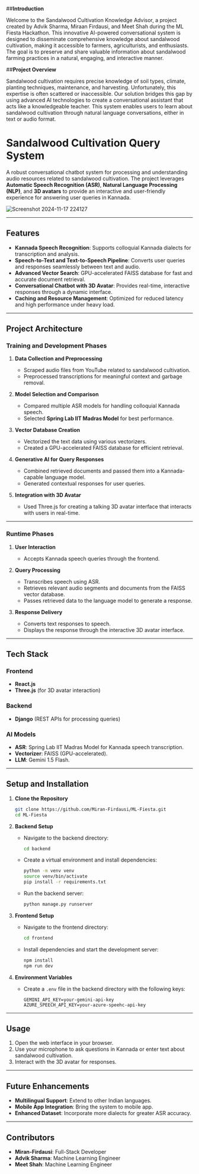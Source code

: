##**Introduction**

Welcome to the Sandalwood Cultivation Knowledge Advisor, a project created by Advik Sharma, Miraan Firdausi, and Meet Shah during the ML Fiesta Hackathon. This innovative AI-powered conversational system is designed to disseminate comprehensive knowledge about sandalwood cultivation, making it accessible to farmers, agriculturists, and enthusiasts. The goal is to preserve and share valuable information about sandalwood farming practices in a natural, engaging, and interactive manner.

##**Project Overview**

Sandalwood cultivation requires precise knowledge of soil types, climate, planting techniques, maintenance, and harvesting. Unfortunately, this expertise is often scattered or inaccessible. Our solution bridges this gap by using advanced AI technologies to create a conversational assistant that acts like a knowledgeable teacher. This system enables users to learn about sandalwood cultivation through natural language conversations, either in text or audio format.
# **Sandalwood Cultivation Query System**  

A robust conversational chatbot system for processing and understanding audio resources related to sandalwood cultivation. The project leverages **Automatic Speech Recognition (ASR)**, **Natural Language Processing (NLP)**, and **3D avatars** to provide an interactive and user-friendly experience for answering user queries in Kannada.  

![Screenshot 2024-11-17 224127](https://github.com/user-attachments/assets/00085d11-f4e1-445f-b19e-933d5bd33028)

---

## **Features**  
- **Kannada Speech Recognition**: Supports colloquial Kannada dialects for transcription and analysis.  
- **Speech-to-Text and Text-to-Speech Pipeline**: Converts user queries and responses seamlessly between text and audio.  
- **Advanced Vector Search**: GPU-accelerated FAISS database for fast and accurate document retrieval.  
- **Conversational Chatbot with 3D Avatar**: Provides real-time, interactive responses through a dynamic interface.  
- **Caching and Resource Management**: Optimized for reduced latency and high performance under heavy load.  

---

## **Project Architecture**  

### **Training and Development Phases**  

1. **Data Collection and Preprocessing**  
   - Scraped audio files from YouTube related to sandalwood cultivation.  
   - Preprocessed transcriptions for meaningful context and garbage removal.  

2. **Model Selection and Comparison**  
   - Compared multiple ASR models for handling colloquial Kannada speech.  
   - Selected **Spring Lab IIT Madras Model** for best performance.  

3. **Vector Database Creation**  
   - Vectorized the text data using various vectorizers.  
   - Created a GPU-accelerated FAISS database for efficient retrieval.  

4. **Generative AI for Query Responses**  
   - Combined retrieved documents and passed them into a Kannada-capable language model.  
   - Generated contextual responses for user queries.  

5. **Integration with 3D Avatar**  
   - Used Three.js for creating a talking 3D avatar interface that interacts with users in real-time.  

---

### **Runtime Phases**  

1. **User Interaction**  
   - Accepts Kannada speech queries through the frontend.  

2. **Query Processing**  
   - Transcribes speech using ASR.  
   - Retrieves relevant audio segments and documents from the FAISS vector database.  
   - Passes retrieved data to the language model to generate a response.  

3. **Response Delivery**  
   - Converts text responses to speech.  
   - Displays the response through the interactive 3D avatar interface.  

---

## **Tech Stack**  

### **Frontend**  
- **React.js**  
- **Three.js** (for 3D avatar interaction)  

### **Backend**  
- **Django** (REST APIs for processing queries)  

### **AI Models**  
- **ASR**: Spring Lab IIT Madras Model for Kannada speech transcription.  
- **Vectorizer**: FAISS (GPU-accelerated).  
- **LLM**: Gemini 1.5 Flash.  

---

## **Setup and Installation**  

1. **Clone the Repository**  
   ```bash
   git clone https://github.com/Miran-Firdausi/ML-Fiesta.git
   cd ML-Fiesta
   ```  

2. **Backend Setup**  
   - Navigate to the backend directory:  
     ```bash
     cd backend
     ```  
   - Create a virtual environment and install dependencies:  
     ```bash
     python -m venv venv  
     source venv/bin/activate  
     pip install -r requirements.txt  
     ```  
   - Run the backend server:  
     ```bash
     python manage.py runserver
     ```  

3. **Frontend Setup**  
   - Navigate to the frontend directory:  
     ```bash
     cd frontend
     ```  
   - Install dependencies and start the development server:  
     ```bash
     npm install  
     npm run dev  
     ```  

4. **Environment Variables**  
   - Create a `.env` file in the backend directory with the following keys:  
     ```plaintext
     GEMINI_API_KEY=your-gemini-api-key
     AZURE_SPEECH_API_KEY=your-azure-speehc-api-key
     ```  

---

## **Usage**  

1. Open the web interface in your browser.  
2. Use your microphone to ask questions in Kannada or enter text about sandalwood cultivation.  
3. Interact with the 3D avatar for responses.  

---

## **Future Enhancements**  
- **Multilingual Support**: Extend to other Indian languages.  
- **Mobile App Integration**: Bring the system to mobile app.  
- **Enhanced Dataset**: Incorporate more dialects for greater ASR accuracy.  

---

## **Contributors**  
- **Miran-Firdausi**: Full-Stack Developer
- **Advik Sharma**: Machine Learning Engineer  
- **Meet Shah**: Machine Learning Engineer
